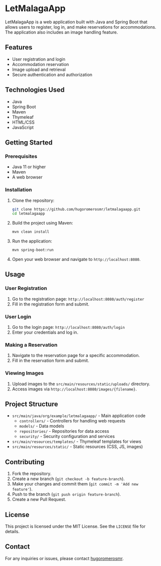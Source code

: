 # LetMalagaApp

LetMalagaApp is a web application built with Java and Spring Boot that allows users to register, log in, and make reservations for accommodations. The application also includes an image handling feature.

## Features

- User registration and login
- Accommodation reservation
- Image upload and retrieval
- Secure authentication and authorization

## Technologies Used

- Java
- Spring Boot
- Maven
- Thymeleaf
- HTML/CSS
- JavaScript

## Getting Started

### Prerequisites

- Java 11 or higher
- Maven
- A web browser

### Installation

1. Clone the repository:
    ```sh
    git clone https://github.com/hugoromerosmr/letmalagaapp.git
    cd letmalagaapp
    ```

2. Build the project using Maven:
    ```sh
    mvn clean install
    ```

3. Run the application:
    ```sh
    mvn spring-boot:run
    ```

4. Open your web browser and navigate to `http://localhost:8080`.

## Usage

### User Registration

1. Go to the registration page: `http://localhost:8080/auth/register`
2. Fill in the registration form and submit.

### User Login

1. Go to the login page: `http://localhost:8080/auth/login`
2. Enter your credentials and log in.

### Making a Reservation

1. Navigate to the reservation page for a specific accommodation.
2. Fill in the reservation form and submit.

### Viewing Images

1. Upload images to the `src/main/resources/static/uploads/` directory.
2. Access images via `http://localhost:8080/images/{filename}`.

## Project Structure

- `src/main/java/org/example/letmalagaapp/` - Main application code
  - `controllers/` - Controllers for handling web requests
  - `models/` - Data models
  - `repositories/` - Repositories for data access
  - `security/` - Security configuration and services
- `src/main/resources/templates/` - Thymeleaf templates for views
- `src/main/resources/static/` - Static resources (CSS, JS, images)

## Contributing

1. Fork the repository.
2. Create a new branch (`git checkout -b feature-branch`).
3. Make your changes and commit them (`git commit -m 'Add new feature'`).
4. Push to the branch (`git push origin feature-branch`).
5. Create a new Pull Request.

## License

This project is licensed under the MIT License. See the `LICENSE` file for details.

## Contact

For any inquiries or issues, please contact [hugoromerosmr](https://github.com/hugoromerosmr).
